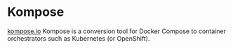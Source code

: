 # Kompose
[kompose.io](http://kompose.io/)
Kompose is a conversion tool for Docker Compose to container orchestrators such as Kubernetes (or OpenShift).
